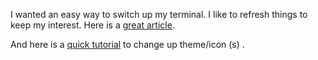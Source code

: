 I wanted an easy way to switch up my terminal. I like to refresh things to keep my interest. Here is a [great article](https://linuxopsys.com/topics/make-ubuntu-terminal-look-like-kali-linux).

And here is a [quick tutorial](https://computingforgeeks.com/best-gnome-gtk-themes-for-kali-linux-debian-ubuntu-2/) to change up theme/icon (s) .
